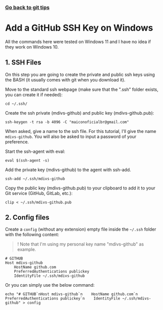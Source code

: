 ### [Go back to git tips](./README.md)

# Add a GitHub SSH Key on Windows
All the commands here were tested on Windows 11 and I have no idea if they work on Windows 10.

## 1. SSH Files
On this step you are going to create the private and public ssh keys using the BASH (it usually comes with git when you download it).

Move to the standard ssh webpage (make sure that the ".ssh" folder exists, you can create it if needed):

    cd ~/.ssh/

Create the ssh private (mdivs-github) and public key (mdivs-github.pub):

    ssh-keygen -t rsa -b 4096 -C "maiconoficialbr@gmail.com"

When asked, give a name to the ssh file. For this tutorial, I'll give the name `mdivs-github`. You will also be asked to input a password of your preference.

Start the ssh-agent with eval:

    eval $(ssh-agent -s)

Add the private key (mdivs-github) to the agent with ssh-add.
    
    ssh-add ~/.ssh/mdivs-github

Copy the public key (mdivs-github.pub) to your clipboard to add it to your Git service (GitHub, GitLab, etc.):

    clip < ~/.ssh/mdivs-github.pub

## 2. Config files
Create a `config` (without any extension) empty file inside the `~/.ssh` folder with the following content:
> ! Note that I'm using my personal key name "mdivs-github" as example.

    # GITHUB
    Host mdivs-github
        HostName github.com
        PreferredAuthentications publickey
        IdentityFile ~/.ssh/mdivs-github

Or you can simply use the below command:

    echo "# GITHUB`nHost mdivs-github`n    HostName github.com`n    PreferredAuthentications publickey`n    IdentityFile ~/.ssh/mdivs-github" > config